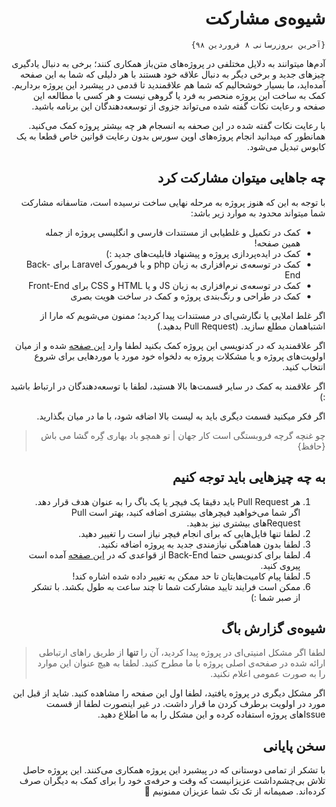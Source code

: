 <div dir="rtl">

# شیوه‌ی مشارکت

`{آخرین بروزرسانی ۸ فروردین ۹۸}`

آدم‌ها میتوانند به دلایل مختلفی در پروژه‌های متن‌باز همکاری کنند؛ برخی به دنبال یادگیری چیز‌های جدید و برخی دیگر به دنبال علاقه خود هستند با هر دلیلی که شما به این صفحه آمده‌اید، ما بسیار خوشحالیم که شما هم علاقمندید تا قدمی در پیشبرد این پروژه برداریم. کمک به ساخت این پروژه منحصر به فرد یا گروهی نیست و هر کسی با مطالعه این صفحه و رعایت نکات گفته شده می‌تواند جزوی از توسعه‌دهندگان این برنامه باشید.

با رعایت نکات گفته شده در این صحفه به انسجام هر چه بیشتر پروژه کمک می‌کنید. همانطور که میدانید انجام پروژه‌های اوپن سورس بدون رعایت قوانین خاص قطعا به یک کابوس تبدیل می‌شود.

## چه جاهایی میتوان مشارکت کرد

با توجه به این که هنوز پروژه به مرحله نهایی ساخت نرسیده است، متاسفانه مشارکت شما میتواند محدود به موارد زیر باشد:

- کمک در تکمیل و غلطیابی از مستندات فارسی و انگلیسی پروژه از جمله همین صفحه!
- کمک در ایده‌پردازی پروژه و پیشنهاد قابلیت‌های جدید :)
- کمک در توسعه‌ی نرم‌افزاری به زبان php و با فریمورک Laravel برای Back-End
- کمک در توسعه‌ی نرم‌افزاری به زبان JS و یا HTML و CSS برای Front-End
- کمک در طراحی و رنگ‌بندی پروژه و کمک در ساخت هویت بصری

اگر غلط املایی یا نگارشی‌ای در مستندات پیدا کردید؛ ممنون می‌شویم که مارا از اشتباهمان مطلع سازید. (Pull Request بدهید.)

اگر علاقمندید که در کدنویسی این پروژه کمک بکنید لطفا وارد [این صفحه](/doc/TODO_FA.md) شده و از میان اولویت‌های پروژه و یا مشکلات پروژه به دلخواه خود مورد یا مورد‌هایی برای شروع انتخاب کنید.

اگر علاقمند به کمک در سایر قسمت‌ها بالا هستید، لطفا با توسعه‌دهندگان در ارتباط باشید :)

اگر فکر میکنید قسمت دیگری باید به لیست بالا اضافه شود، با ما در میان بگذارید.

> چو غنچه گرچه فروبستگی است کار جهان | تو همچو باد بهاری گِره گشا می باش {حافظ}

## به چه چیز‌هایی باید توجه کنیم

1. هر Pull Request باید دقیقا یک فیچر یا یک باگ را به عنوان هدف قرار دهد. اگر شما می‌خواهید فیچر‌های بیشتری اضافه کنید، بهتر است Pull Requestهای بیشتری نیز بدهید.
2. لطفا تنها فایل‌هایی که برای انجام فیچر نیاز است را تغییر دهید.
3. لطفا بدون هماهنگی نیازمندی جدید به پروژه اضافه نکنید.
4. لطفا برای کدنویسی حتما Back-End از قواعدی که در [این صفحه](https://github.com/alexeymezenin/laravel-best-practices) آمده است پیروی کنید.
5. لطفا پیام کامیت‌هایتان تا حد ممکن به تغییر داده شده اشاره کند!
6. ممکن است فرایند تایید مشارکت شما تا چند ساعت به طول بکشد. با تشکر از صبر شما :)

## شیوه‌ی گزارش باگ

> لطفا اگر مشکل امنیتی‌ای در پروژه پیدا کردید، آن را **تنها** از طریق راهای ارتباطی ارائه شده در صفحه‌ی اصلی پروژه با ما مطرح کنید. لطفا به هیچ عنوان این موارد را به صورت عمومی اعلام نکنید.

اگر مشکل دیگری در پروژه یافتید، لطفا اول این صفحه را مشاهده کنید. شاید از قبل این مورد در اولویت برطرف کردن ما قرار داشت. در غیر اینصورت لطفا از قسمت Issueهای پروژه استفاده کرده و این مشکل را به ما اطلاع دهید.



## سخن پایانی

با تشکر از تمامی دوستانی که در پیشبرد این پروژه همکاری می‌کنند. این پروژه حاصل تلاش بی‌چشم‌داشت عزیزانیست که وقت و حرفه‌ی خود را برای کمک به دیگران صرف کرده‌اند. صمیمانه از تک تک شما عزیزان ممنونیم :clap:

</div>